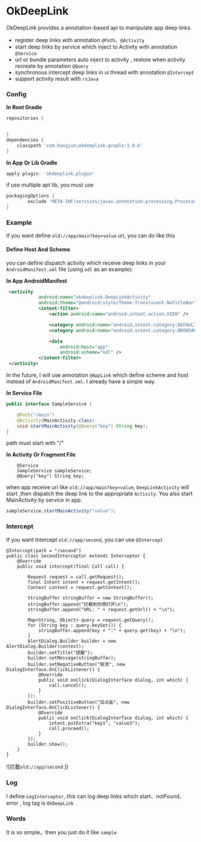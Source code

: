 # OkDeepLink

OkDeepLink provides a annotation-based api to manipulate app deep links.

- register deep links  with annotation `@Path`、`@Activity`
- start  deep links by service which  inject to Activity with annotation `@Service`
- url or bundle parameters auto inject to activity , restore  when activity recreate  by annotation `@Query`
- synchronous intercept deep links in ui  thread  with annotation `@Intercept`
- support activity result  with `rxJava`


### Config
**In Root Gradle**

```groovy
repositories {


}
dependencies {
    classpath 'com.hongjun:okdeeplink-gradle:1.0.6'
}
```

**In App Or Lib Gradle**

```groovy
apply plugin: 'okdeeplink.plugin'
```
if use multiple apt lib, you must use

```groovy
packagingOptions {
        exclude 'META-INF/services/javax.annotation.processing.Processor'
}
```

### Example

If you want define `old://app/main?key=value` uri, you can do like this

#### Define Host And Scheme

you can define dispatch activity which receive deep links in your `AndroidManifest.xml` file (using `odl` as an example):

**In App AndroidManifest**
```xml
 <activity
            android:name="okdeeplink.DeepLinkActivity"
            android:theme="@android:style/Theme.Translucent.NoTitleBar">
            <intent-filter>
                <action android:name="android.intent.action.VIEW" />

                <category android:name="android.intent.category.DEFAULT" />
                <category android:name="android.intent.category.BROWSABLE" />

                <data
                    android:host="app"
                    android:scheme="odl" />
            </intent-filter>
 </activity>
```
In the future, I will use annotation `@AppLink` which define scheme and host  instead of `AndroidManifest.xml`. I already have a simple way.

**In Service File**

```java
public interface SampleService {

    @Path("/main")
    @Activity(MainActivity.class)
    void startMainActivity(@Query("key") String key);
}
```
path must start with "/"

**In Activity Or Fragment File**

```
    @Service
    SampleService sampleService;
    @Query("key") String key;

```

when app receive uri like `old://app/main?key=value`, `DeepLinkActivity` will start ,then dispatch the deep link to the appropriate `Activity`.
You also start MainActivity by service in app.
```java
sampleService.startMainActivity("value");
```

### Intercept
If you want Intercept `old://app/second`, you can use `@Intercept`

```
@Intercept(path = "/second")
public class SecondInterceptor extends Interceptor {
    @Override
    public void intercept(final Call call) {

        Request request = call.getRequest();
        final Intent intent = request.getIntent();
        Context context = request.getContext();

        StringBuffer stringBuffer = new StringBuffer();
        stringBuffer.append("拦截到你想打开\n");
        stringBuffer.append("URL: " + request.getUrl() + "\n");

        Map<String, Object> query = request.getQuery();
        for (String key : query.keySet()) {
            stringBuffer.append(key + ":" + query.get(key) + "\n");
        }
        AlertDialog.Builder builder = new AlertDialog.Builder(context);
        builder.setTitle("提醒");
        builder.setMessage(stringBuffer);
        builder.setNegativeButton("取消", new DialogInterface.OnClickListener() {
            @Override
            public void onClick(DialogInterface dialog, int which) {
                call.cancel();
            }
        });
        builder.setPositiveButton("加点盐", new DialogInterface.OnClickListener() {
            @Override
            public void onClick(DialogInterface dialog, int which) {
                intent.putExtra("key1", "value3");
                call.proceed();
            }
        });
        builder.show();
    }
}
```

![拦截`old://app/second` ])


### Log
I define `LogInterceptor`, this can log deep links which start、notFound、error , log tag is `OkDeepLink`

### Words

It is so simple，then you just do it like `sample`


